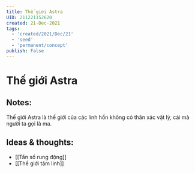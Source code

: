 ```yaml
---
title: Thế giới Astra
UID: 211221152620
created: 21-Dec-2021
tags:
  - 'created/2021/Dec/21'
  - 'seed'
  - 'permanent/concept'
publish: False
---
```

# Thế giới Astra

## Notes:
Thế giới Astra là thế giới của các linh hồn không có thân xác vật lý, cái mà người ta gọi là ma.

## Ideas & thoughts:
- [[Tần số rung động]]
- [[Thế giới tâm linh]]

